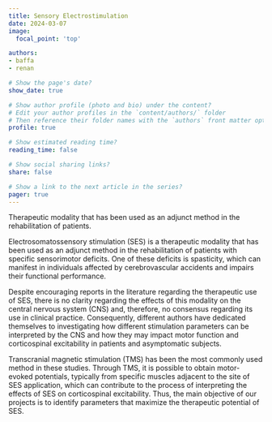```yaml
---
title: Sensory Electrostimulation
date: 2024-03-07
image:
  focal_point: 'top'

authors:
- baffa
- renan

# Show the page's date?
show_date: true

# Show author profile (photo and bio) under the content?
# Edit your author profiles in the `content/authors/` folder
# Then reference their folder names with the `authors` front matter option above
profile: true

# Show estimated reading time?
reading_time: false

# Show social sharing links?
share: false

# Show a link to the next article in the series?
pager: true
---
```


Therapeutic modality that has been used as an adjunct method in the rehabilitation of patients.
<!--more-->

Electrosomatossensory stimulation (SES) is a therapeutic modality that has been used as an adjunct method in the rehabilitation of patients with specific sensorimotor deficits. One of these deficits is spasticity, which can manifest in individuals affected by cerebrovascular accidents and impairs their functional performance. 

Despite encouraging reports in the literature regarding the therapeutic use of SES, there is no clarity regarding the effects of this modality on the central nervous system (CNS) and, therefore, no consensus regarding its use in clinical practice. Consequently, different authors have dedicated themselves to investigating how different stimulation parameters can be interpreted by the CNS and how they may impact motor function and corticospinal excitability in patients and asymptomatic subjects. 

Transcranial magnetic stimulation (TMS) has been the most commonly used method in these studies. Through TMS, it is possible to obtain motor-evoked potentials, typically from specific muscles adjacent to the site of SES application, which can contribute to the process of interpreting the effects of SES on corticospinal excitability. Thus, the main objective of our projects is to identify parameters that maximize the therapeutic potential of SES.



